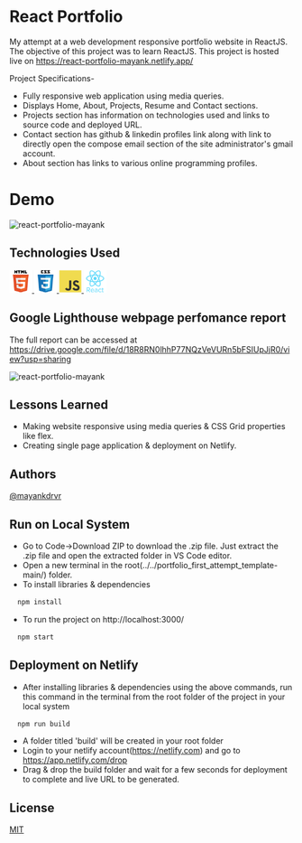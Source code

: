 # React Portfolio

My attempt at a web development responsive portfolio website in ReactJS. The objective of this project was to learn ReactJS. This project is hosted live on https://react-portfolio-mayank.netlify.app/

Project Specifications-
- Fully responsive web application using media queries.
- Displays Home, About, Projects, Resume and Contact sections.
- Projects section has information on technologies used and links to source code and deployed URL.
- Contact section has github & linkedin profiles link along with link to directly open the compose email section of the site administrator's gmail account.
- About section has links to various online programming profiles.

# Demo

![react-portfolio-mayank](https://user-images.githubusercontent.com/87348490/149490187-69ccd48c-9871-4fd0-8a6d-ad8babcd04bd.gif)

## Technologies Used

<a href="https://www.w3.org/html/" target="_blank" rel="noreferrer"> <img src="https://raw.githubusercontent.com/devicons/devicon/master/icons/html5/html5-original-wordmark.svg" alt="html5" width="40" height="40"/> </a>
<a href="https://www.w3schools.com/css/" target="_blank" rel="noreferrer"> <img src="https://raw.githubusercontent.com/devicons/devicon/master/icons/css3/css3-original-wordmark.svg" alt="css3" width="40" height="40"/> </a> 
<a href="https://developer.mozilla.org/en-US/docs/Web/JavaScript" target="_blank" rel="noreferrer"> <img src="https://raw.githubusercontent.com/devicons/devicon/master/icons/javascript/javascript-original.svg" alt="javascript" width="40" height="40"/> </a>
<a href="https://reactjs.org/" target="_blank" rel="noreferrer"> <img src="https://raw.githubusercontent.com/devicons/devicon/master/icons/react/react-original-wordmark.svg" alt="react" width="40" height="40"/> </a>

## Google Lighthouse webpage perfomance report 

The full report can be accessed at https://drive.google.com/file/d/18R8RN0lhhP77NQzVeVURn5bFSIUpJjR0/view?usp=sharing

![react-portfolio-mayank](https://user-images.githubusercontent.com/87348490/149520217-e1309919-56a3-4c52-83df-787ad0b15fc4.png)

## Lessons Learned

- Making website responsive using media queries & CSS Grid properties like flex. 
- Creating single page application & deployment on Netlify.

## Authors

[@mayankdrvr](https://www.github.com/mayankdrvr)

## Run on Local System

- Go to Code->Download ZIP to download the .zip file. Just extract the .zip file and open the extracted folder in VS Code editor.
- Open a new terminal in the root(../../portfolio_first_attempt_template-main/) folder.
- To install libraries & dependencies 
```bash
  npm install
```
- To run the project on http://localhost:3000/
```bash
  npm start
```
## Deployment on Netlify

- After installing libraries & dependencies using the above commands, run this command in the terminal from the root folder of the project in your local system
```bash
  npm run build
```
- A folder titled 'build' will be created in your root folder
- Login to your netlify account(https://netlify.com) and go to https://app.netlify.com/drop
- Drag & drop the build folder and wait for a few seconds for deployment to complete and live URL to be generated.

## License

[MIT](https://choosealicense.com/licenses/mit/)






